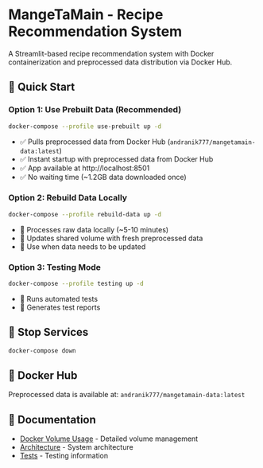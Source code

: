 # MangeTaMain - Recipe Recommendation System

A Streamlit-based recipe recommendation system with Docker containerization and preprocessed data distribution via Docker Hub.

## 🚀 Quick Start

### Option 1: Use Prebuilt Data (Recommended)
```bash
docker-compose --profile use-prebuilt up -d
```
- ✅ Pulls preprocessed data from Docker Hub (`andranik777/mangetamain-data:latest`)
- ✅ Instant startup with preprocessed data from Docker Hub
- ✅ App available at http://localhost:8501
- ✅ No waiting time (~1.2GB data downloaded once)

### Option 2: Rebuild Data Locally
```bash
docker-compose --profile rebuild-data up -d
```
- 🔄 Processes raw data locally (~5-10 minutes)
- 🔄 Updates shared volume with fresh preprocessed data
- 🔄 Use when data needs to be updated

### Option 3: Testing Mode
```bash
docker-compose --profile testing up -d
```
- 🧪 Runs automated tests
- 🧪 Generates test reports

## 🛑 Stop Services
```bash
docker-compose down
```


## 🐳 Docker Hub
Preprocessed data is available at: `andranik777/mangetamain-data:latest`

## 📖 Documentation
- [Docker Volume Usage](docs/DOCKER_VOLUME_USAGE.md) - Detailed volume management
- [Architecture](docs/ARCHITECTURE.md) - System architecture
- [Tests](docs/TESTS_README.md) - Testing information